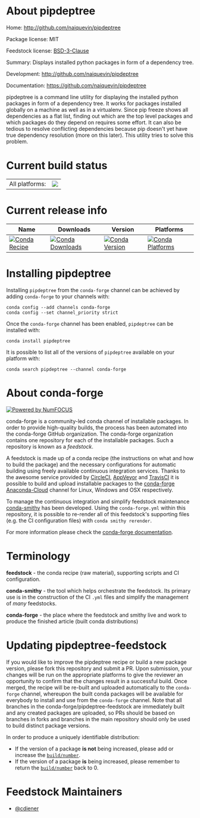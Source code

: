 About pipdeptree
================

Home: http://github.com/naiquevin/pipdeptree

Package license: MIT

Feedstock license: [BSD-3-Clause](https://github.com/conda-forge/pipdeptree-feedstock/blob/master/LICENSE.txt)

Summary: Displays installed python packages in form of a dependency tree.

Development: http://github.com/naiquevin/pipdeptree

Documentation: https://github.com/naiquevin/pipdeptree

pipdeptree is a command line utility for displaying the
installed python packages in form of a dependency tree. It works for packages
installed globally on a machine as well as in a virtualenv. Since pip freeze
shows all dependencies as a flat list, finding out which are the top level
packages and which packages do they depend on requires some effort. It can also
be tedious to resolve conflicting dependencies because pip doesn't yet have
true dependency resolution (more on this later). This utility tries to solve
this problem.


Current build status
====================


<table><tr><td>All platforms:</td>
    <td>
      <a href="https://dev.azure.com/conda-forge/feedstock-builds/_build/latest?definitionId=7283&branchName=master">
        <img src="https://dev.azure.com/conda-forge/feedstock-builds/_apis/build/status/pipdeptree-feedstock?branchName=master">
      </a>
    </td>
  </tr>
</table>

Current release info
====================

| Name | Downloads | Version | Platforms |
| --- | --- | --- | --- |
| [![Conda Recipe](https://img.shields.io/badge/recipe-pipdeptree-green.svg)](https://anaconda.org/conda-forge/pipdeptree) | [![Conda Downloads](https://img.shields.io/conda/dn/conda-forge/pipdeptree.svg)](https://anaconda.org/conda-forge/pipdeptree) | [![Conda Version](https://img.shields.io/conda/vn/conda-forge/pipdeptree.svg)](https://anaconda.org/conda-forge/pipdeptree) | [![Conda Platforms](https://img.shields.io/conda/pn/conda-forge/pipdeptree.svg)](https://anaconda.org/conda-forge/pipdeptree) |

Installing pipdeptree
=====================

Installing `pipdeptree` from the `conda-forge` channel can be achieved by adding `conda-forge` to your channels with:

```
conda config --add channels conda-forge
conda config --set channel_priority strict
```

Once the `conda-forge` channel has been enabled, `pipdeptree` can be installed with:

```
conda install pipdeptree
```

It is possible to list all of the versions of `pipdeptree` available on your platform with:

```
conda search pipdeptree --channel conda-forge
```


About conda-forge
=================

[![Powered by
NumFOCUS](https://img.shields.io/badge/powered%20by-NumFOCUS-orange.svg?style=flat&colorA=E1523D&colorB=007D8A)](https://numfocus.org)

conda-forge is a community-led conda channel of installable packages.
In order to provide high-quality builds, the process has been automated into the
conda-forge GitHub organization. The conda-forge organization contains one repository
for each of the installable packages. Such a repository is known as a *feedstock*.

A feedstock is made up of a conda recipe (the instructions on what and how to build
the package) and the necessary configurations for automatic building using freely
available continuous integration services. Thanks to the awesome service provided by
[CircleCI](https://circleci.com/), [AppVeyor](https://www.appveyor.com/)
and [TravisCI](https://travis-ci.com/) it is possible to build and upload installable
packages to the [conda-forge](https://anaconda.org/conda-forge)
[Anaconda-Cloud](https://anaconda.org/) channel for Linux, Windows and OSX respectively.

To manage the continuous integration and simplify feedstock maintenance
[conda-smithy](https://github.com/conda-forge/conda-smithy) has been developed.
Using the ``conda-forge.yml`` within this repository, it is possible to re-render all of
this feedstock's supporting files (e.g. the CI configuration files) with ``conda smithy rerender``.

For more information please check the [conda-forge documentation](https://conda-forge.org/docs/).

Terminology
===========

**feedstock** - the conda recipe (raw material), supporting scripts and CI configuration.

**conda-smithy** - the tool which helps orchestrate the feedstock.
                   Its primary use is in the construction of the CI ``.yml`` files
                   and simplify the management of *many* feedstocks.

**conda-forge** - the place where the feedstock and smithy live and work to
                  produce the finished article (built conda distributions)


Updating pipdeptree-feedstock
=============================

If you would like to improve the pipdeptree recipe or build a new
package version, please fork this repository and submit a PR. Upon submission,
your changes will be run on the appropriate platforms to give the reviewer an
opportunity to confirm that the changes result in a successful build. Once
merged, the recipe will be re-built and uploaded automatically to the
`conda-forge` channel, whereupon the built conda packages will be available for
everybody to install and use from the `conda-forge` channel.
Note that all branches in the conda-forge/pipdeptree-feedstock are
immediately built and any created packages are uploaded, so PRs should be based
on branches in forks and branches in the main repository should only be used to
build distinct package versions.

In order to produce a uniquely identifiable distribution:
 * If the version of a package **is not** being increased, please add or increase
   the [``build/number``](https://docs.conda.io/projects/conda-build/en/latest/resources/define-metadata.html#build-number-and-string).
 * If the version of a package **is** being increased, please remember to return
   the [``build/number``](https://docs.conda.io/projects/conda-build/en/latest/resources/define-metadata.html#build-number-and-string)
   back to 0.

Feedstock Maintainers
=====================

* [@cdiener](https://github.com/cdiener/)

